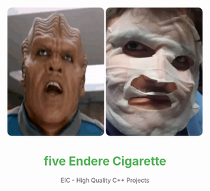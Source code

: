 <p align="center">
  <img src="https://github.com/Axeltheaxelotl/boite-a-foutre/blob/main/Capture%20d%E2%80%99%C3%A9cran%20du%202025-01-30%2014-27-21.png?raw=true" alt="Image 1" width="45%" height="300px" style="border-radius: 10px;"/>
  <img src="https://github.com/Axeltheaxelotl/boite-a-foutre/blob/main/Screenshot%20from%202025-01-28%2018-51-38.png?raw=true" alt="Image 2" width="45%" height="300px" style="border-radius: 10px;"/>
</p>

<h1 align="center" style="color: #4CAF50;">five Endere Cigarette</h1>
<p align="center" style="color: #555555;">EIC - High Quality C++ Projects</p>
